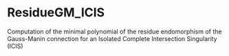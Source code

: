 # ResidueGM_ICIS
Computation of the minimal polynomial of the residue endomorphism of the Gauss-Manin connection for an Isolated Complete Intersection Singularity (ICIS)

